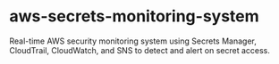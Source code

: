 # aws-secrets-monitoring-system
Real-time AWS security monitoring system using Secrets Manager, CloudTrail, CloudWatch, and SNS to detect and alert on secret access.
